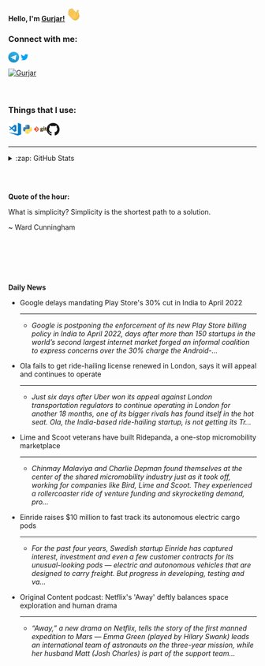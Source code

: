 #### Hello, I'm [Gurjar!](https://GurjarKing.github.io) <img src="https://raw.githubusercontent.com/ABSphreak/ABSphreak/master/gifs/Hi.gif" width="30px"></h2>


### Connect with me:

[<img align="left" alt="Gurjar | Telegram" width="22px" src="https://raw.githubusercontent.com/github/explore/80688e429a7d4ef2fca1e82350fe8e3517d3494d/topics/telegram/telegram.png" />][Telegram]
[<img align="left" alt="Gurjar | Twitter" width="22px" src="https://raw.githubusercontent.com/github/explore/80688e429a7d4ef2fca1e82350fe8e3517d3494d/topics/twitter/twitter.png" />][Twitter]
<br >
<br >
<a href="https://github.com/GurjarKing"><img src="https://komarev.com/ghpvc/?username=GurjarKing" alt="Gurjar" /></a> <br />
<br />
<br />
<!-- <br >

![](https://visitor-badge.glitch.me/badge?page_id=GurjarKing)

<br /> -->

### Things that I use:

[<img align="left" alt="Visual Studio Code" width="26px" src="https://raw.githubusercontent.com/github/explore/80688e429a7d4ef2fca1e82350fe8e3517d3494d/topics/visual-studio-code/visual-studio-code.png" />][VSCode]
[<img align="left" alt="Python" width="26px" src="https://raw.githubusercontent.com/github/explore/80688e429a7d4ef2fca1e82350fe8e3517d3494d/topics/python/python.png" />][Python]
[<img align="left" alt="Git" width="26px" src="https://raw.githubusercontent.com/github/explore/80688e429a7d4ef2fca1e82350fe8e3517d3494d/topics/git/git.png" />][Git]
[<img align="left" alt="GitHub" width="26px" src="https://raw.githubusercontent.com/github/explore/78df643247d429f6cc873026c0622819ad797942/topics/github/github.png" />][Github]

<br />
<br />

---
<details>
  <summary>:zap: GitHub Stats</summary>

<img align="left" alt="Gurjar's Github Stats" src="https://github-readme-stats.vercel.app/api?username=GurjarKing&show_icons=true&hide_border=true&count_private=true&include_all_commit=true&theme=algolia" />

</details>

<!-- ### 🔔 My latest tweet
<a href="https://twitter.com/Gurjar_King43" target="_blank">
	<img src="https://github.com/GurjarKing/GurjarKing/raw/master/tweet.png" width="70%" align="center" alt="Click to view on Twitter" title="My latest tweet, as an image"/>
</a> -->
<br>

<pre>

</pre>

**Quote of the hour:**

What is simplicity? Simplicity is the shortest path to a solution.

~ Ward Cunningham
<pre>

</pre>
<br>
<pre>


</pre>
<strong>Daily News</strong>
  
  - Google delays mandating Play Store's 30% cut in India to April 2022
     <hr/>
     
      - *Google is postponing the enforcement of its new Play Store billing policy in India to April 2022, days after more than 150 startups in the world’s second largest internet market forged an informal coalition to express concerns over the 30% charge the Android-…*
     
  - Ola fails to get ride-hailing license renewed in London, says it will appeal and continues to operate
      <hr/>
      
      - *Just six days after Uber won its appeal against London transportation regulators to continue operating in London for another 18 months, one of its bigger rivals has found itself in the hot seat. Ola, the India-based ride-hailing startup, is not getting its Tr…*
      
  - Lime and Scoot veterans have built Ridepanda, a one-stop micromobility marketplace
      <hr/>
      
      - *Chinmay Malaviya and Charlie Depman found themselves at the center of the shared micromobility industry just as it took off, working for companies like Bird, Lime and Scoot. They experienced a rollercoaster ride of venture funding and skyrocketing demand, pro…*
      
  - Einride raises $10 million to fast track its autonomous electric cargo pods
      <hr/>
      
      - *For the past four years, Swedish startup Einride has captured interest, investment and even a few customer contracts for its unusual-looking pods — electric and autonomous vehicles that are designed to carry freight. But progress in developing, testing and va…*
       
  - Original Content podcast: Netflix's 'Away' deftly balances space exploration and human drama
      <hr/>
       
       - *“Away,” a new drama on Netflix, tells the story of the first manned expedition to Mars — Emma Green (played by Hilary Swank) leads an international team of astronauts on the three-year mission, while her husband Matt (Josh Charles) is part of the support team…*
      

<br />

[VSCode]: https://code.visualstudio.com/
[Python]: https://www.python.org/
[Git]: https://git-scm.com/
[Github]: https://github.com/
[Telegram]: https://t.me/Gurjar_King/
[Twitter]: https://twitter.com/Gurjar_King43/
